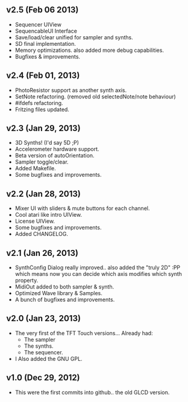 ## v2.5 (Feb 06 2013)

  - Sequencer UIView
  - SequencableUI Interface
  - Save/load/clear unified for sampler and synths.
  - SD final implementation.
  - Memory optimizations. also added more debug capabilities.
  - Bugfixes & improvements.

## v2.4 (Feb 01, 2013)
  
  - PhotoResistor support as another synth axis.
  - SetNote refactoring. (removed old selectedNote/note behaviour)
  - #ifdefs refactoring.
  - Fritzing files updated.

## v2.3 (Jan 29, 2013)
  
  - 3D Synths! (I'd say 5D ;P)
  - Accelerometer hardware support.
  - Beta version of autoOrientation.
  - Sampler toggle/clear.
  - Added Makefile.
  - Some bugfixes and improvements.

## v2.2 (Jan 28, 2013)

  - Mixer UI with sliders & mute buttons for each channel.
  - Cool atari like intro UIView.
  - License UIView.
  - Some bugfixes and improvements.
  - Added CHANGELOG.

## v2.1 (Jan 26, 2013)

  - SynthConfig Dialog really improved.. also added the "truly 2D" :PP which means now you can decide which axis modifies which synth property.
  - MidiOut added to both sampler & synth.
  - Optimized Wave library & Samples.
  - A bunch of bugfixes and improvements.

## v2.0 (Jan 23, 2013)

  - The very first of the TFT Touch versions... Already had:
    - The sampler
    - The synths.
    - The sequencer.
  - I Also added the GNU GPL.

## v1.0 (Dec 29, 2012)

  - This were the first commits into github.. the old GLCD version.
